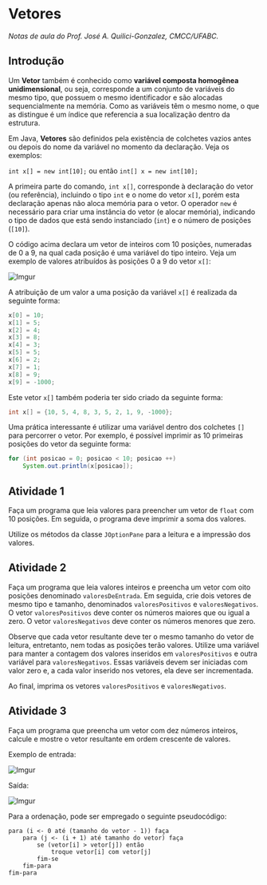 # Vetores
*Notas de aula do Prof. José A. Quilici-Gonzalez, CMCC/UFABC.*

## Introdução
Um **Vetor** também é conhecido como **variável composta homogênea unidimensional**, ou seja, corresponde a um conjunto de variáveis do mesmo tipo, que possuem o mesmo identificador e são alocadas sequencialmente na memória. Como as variáveis têm o mesmo nome, o que as distingue é um índice que referencia a sua localização dentro da estrutura.

Em Java, **Vetores** são definidos pela existência de colchetes vazios antes ou depois do nome da variável no momento da declaração. Veja os exemplos:

`int x[] = new int[10];` ou então `int[] x = new int[10];`

A primeira parte do comando, `int x[]`, corresponde à declaração do vetor (ou referência), incluindo o tipo `int` e o nome do vetor `x[]`, porém esta declaração apenas não aloca memória para o vetor. O operador `new` é necessário para criar uma instância do vetor (e alocar memória), indicando o tipo de dados que está sendo instanciado (`int`) e o número de posições (`[10]`).

O código acima declara um vetor de inteiros com 10 posições, numeradas de 0 a 9, na qual cada posição é uma variável do tipo inteiro. Veja um exemplo de valores atribuídos às posições 0 a 9 do vetor `x[]`:

![Imgur](https://i.imgur.com/i8p3Lh3.png)

A atribuição de um valor a uma posição da variável `x[]` é realizada da seguinte forma:

```java
x[0] = 10;
x[1] = 5;
x[2] = 4;
x[3] = 8;
x[4] = 3;
x[5] = 5;
x[6] = 2;
x[7] = 1;
x[8] = 9;
x[9] = -1000;
```

Este vetor `x[]` também poderia ter sido criado da seguinte forma:

```java
int x[] = {10, 5, 4, 8, 3, 5, 2, 1, 9, -1000};
```

Uma prática interessante é utilizar uma variável dentro dos colchetes `[]` para percorrer o vetor. Por exemplo, é possível imprimir as 10 primeiras posições do vetor da seguinte forma:

```java
for (int posicao = 0; posicao < 10; posicao ++)
    System.out.println(x[posicao]);
```

## Atividade 1
Faça um programa que leia valores para preencher um vetor de `float` com 10 posições. Em seguida, o programa deve imprimir a soma dos valores.

Utilize os métodos da classe `JOptionPane` para a leitura e a impressão dos valores.

## Atividade 2
Faça um programa que leia valores inteiros e preencha um vetor com oito posições denominado `valoresDeEntrada`. Em seguida, crie dois vetores de mesmo tipo e tamanho, denominados `valoresPositivos` e `valoresNegativos`. O vetor `valoresPositivos` deve conter os números maiores que ou igual a zero. O vetor `valoresNegativos` deve conter os números menores que zero.

Observe que cada vetor resultante deve ter o mesmo tamanho do vetor de leitura, entretanto, nem todas as posições terão valores. Utilize uma variável para manter a contagem dos valores inseridos em `valoresPositivos` e outra variável para `valoresNegativos`. Essas variáveis devem ser iniciadas com valor zero e, a cada valor inserido nos vetores, ela deve ser incrementada.

Ao final, imprima os vetores `valoresPositivos` e `valoresNegativos`.

## Atividade 3
Faça um programa que preencha um vetor com dez números inteiros, calcule e mostre o vetor resultante em ordem crescente de valores.

Exemplo de entrada:

![Imgur](https://i.imgur.com/mFAPy6c.png)

Saída:

![Imgur](https://i.imgur.com/5zTv4wP.png)

Para a ordenação, pode ser empregado o seguinte pseudocódigo:

```
para (i <- 0 até (tamanho do vetor - 1)) faça
    para (j <- (i + 1) até tamanho do vetor) faça
        se (vetor[i] > vetor[j]) então
            troque vetor[i] com vetor[j]
        fim-se
    fim-para
fim-para
```

